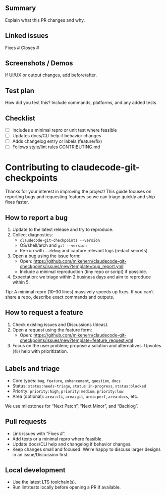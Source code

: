 ## Summary

Explain what this PR changes and why.

## Linked issues

Fixes #<id> <!-- or --> Closes #<id>

## Screenshots / Demos

If UI/UX or output changes, add before/after.

## Test plan

How did you test this? Include commands, platforms, and any added tests.

## Checklist

- [ ] Includes a minimal repro or unit test where feasible
- [ ] Updates docs/CLI help if behavior changes
- [ ] Adds changelog entry or labels (feature/fix)
- [ ] Follows style/lint rules
      CONTRIBUTING.md

# Contributing to claudecode-git-checkpoints

Thanks for your interest in improving the project! This guide focuses on reporting bugs and requesting features
so we can triage quickly and ship fixes faster.

## How to report a bug

1. Update to the latest release and try to reproduce.
2. Collect diagnostics:
   - `claudecode-git-checkpoints --version`
   - OS/shell/arch and `git --version`
   - Re-run with `--debug` and capture relevant logs (redact secrets).
3. Open a bug using the issue form:
   - Open: https://github.com/mikehern/claudecode-git-checkpoints/issues/new?template=bug_report.yml
   - Include a minimal reproduction (tiny repo or script) if possible.
4. Expectation: we triage within 2 business days and aim to reproduce within 5.

Tip: A minimal repro (10–30 lines) massively speeds up fixes. If you can’t share a repo, describe exact
commands and outputs.

## How to request a feature

1. Check existing issues and Discussions (Ideas).
2. Open a request using the feature form:
   - Open: https://github.com/mikehern/claudecode-git-checkpoints/issues/new?template=feature_request.yml
3. Focus on the user problem; propose a solution and alternatives. Upvotes (👍) help with prioritization.

## Labels and triage

- Core types: `bug`, `feature`, `enhancement`, `question`, `docs`
- Status: `status:needs-triage`, `status:in-progress`, `status:blocked`
- Priority: `priority:high`, `priority:medium`, `priority:low`
- Area (optional): `area:cli`, `area:git`, `area:perf`, `area:docs`, etc.

We use milestones for “Next Patch”, “Next Minor”, and “Backlog”.

## Pull requests

- Link issues with “Fixes #<id>”.
- Add tests or a minimal repro where feasible.
- Update docs/CLI help and changelog if behavior changes.
- Keep changes small and focused. We’re happy to discuss larger designs in an issue/Discussion first.

## Local development

- Use the latest LTS toolchain(s).
- Run lint/tests locally before opening a PR if available.
